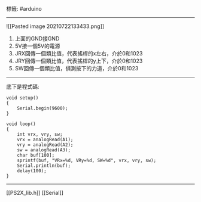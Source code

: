 標籤: #arduino 

---

![[Pasted image 20210722133433.png]]

1. 上面的GND接GND
2. 5V接一個5V的電源
3. JRX回傳一個類比值，代表搖桿的x左右，介於0和1023
4. JRY回傳一個類比值，代表搖桿的y上下，介於0和1023
5. SW回傳一個類比值，偵測按下的力道，介於0和1023

---

底下是程式碼:
```arduino
void setup() 
{
    Serial.begin(9600);
}

void loop() 
{
    int vrx, vry, sw;
    vrx = analogRead(A1);
    vry = analogRead(A2);
    sw = analogRead(A3);
    char buf[100];
    sprintf(buf, "VRx=%d, VRy=%d, SW=%d", vrx, vry, sw);
    Serial.println(buf);
    delay(100);
}
```

---

[[PS2X_lib.h]]
[[Serial]]